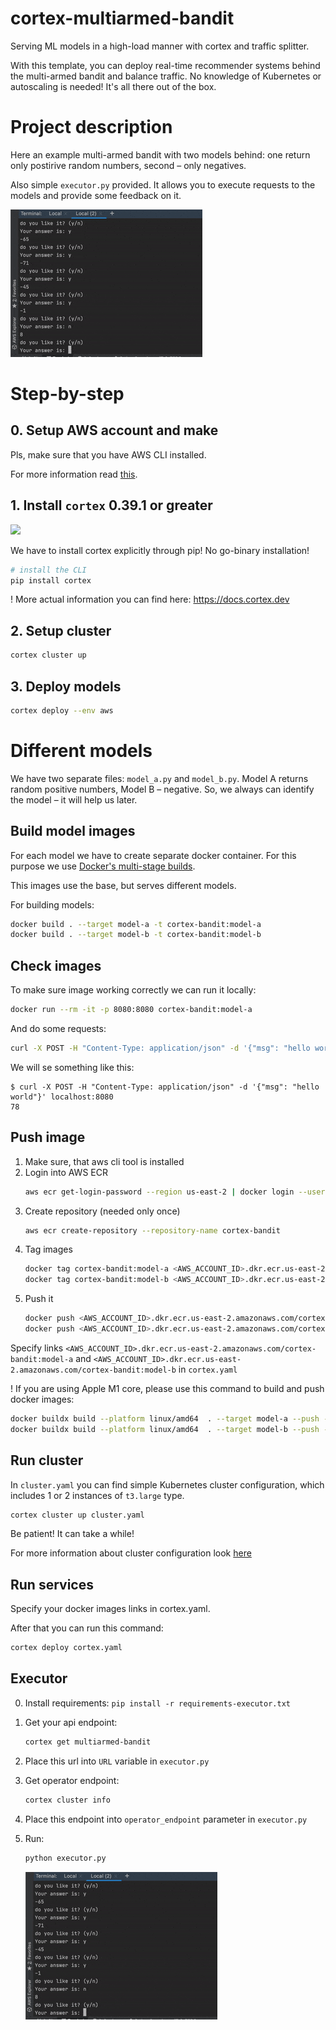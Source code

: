 # cortex-multiarmed-bandit

Serving ML models in a high-load manner with cortex and traffic splitter.

With this template, you can deploy real-time recommender systems behind the multi-armed bandit and balance traffic. 
No knowledge of Kubernetes or autoscaling is needed! It's all there out of the box.

# Project description

Here an example multi-armed bandit with two models behind: one return only 
postirive random numbers, second – only negatives.

Also simple `executor.py` provided. It allows you to execute requests to the models and provide some feedback on it. 

![](img/executor.gif)

# Step-by-step

## 0. Setup AWS account and make

Pls, make sure that you have AWS CLI installed. 

For more information read [this](https://docs.aws.amazon.com/cli/latest/userguide/cli-chap-install.html).

## 1. Install `cortex` 0.39.1 or greater

![](https://camo.githubusercontent.com/a3ff7c310843424f737883e5f09cccd00f156fcc2f247b0abb438ea8c02b476c/68747470733a2f2f73332d75732d776573742d322e616d617a6f6e6177732e636f6d2f636f727465782d7075626c69632f6c6f676f2e706e67)

We have to install cortex explicitly through pip! No go-binary installation! 

```bash
# install the CLI
pip install cortex
```

! More actual information you can find here: https://docs.cortex.dev

## 2. Setup cluster 

```bash
cortex cluster up
```

## 3. Deploy models

```bash
cortex deploy --env aws
```

# Different models

We have two separate files: `model_a.py` and `model_b.py`. Model A returns random positive numbers, Model B – negative.
So, we always can identify the model – it will help us later.
 
## Build model images

For each model we have to create separate docker container. 
For this purpose we use [Docker's multi-stage builds](https://docs.docker.com/develop/develop-images/multistage-build/).

This images use the base, but serves different models.

For building models:
```bash
docker build . --target model-a -t cortex-bandit:model-a
docker build . --target model-b -t cortex-bandit:model-b
```

## Check images

To make sure image working correctly we can run it locally:
```bash
docker run --rm -it -p 8080:8080 cortex-bandit:model-a
``` 

And do some requests:
```bash
curl -X POST -H "Content-Type: application/json" -d '{"msg": "hello world"}' localhost:8080
```

We will se something like this:
```
$ curl -X POST -H "Content-Type: application/json" -d '{"msg": "hello world"}' localhost:8080
78
```

## Push image


1. Make sure, that aws cli tool is installed
2. Login into AWS ECR
    ```bash
    aws ecr get-login-password --region us-east-2 | docker login --username AWS --password-stdin <AWS_ACCOUNT_ID>.dkr.ecr.us-east-2.amazonaws.com
    ``` 
3. Create repository (needed only once)
    ```bash
    aws ecr create-repository --repository-name cortex-bandit
    ```
3. Tag images
    ```bash
    docker tag cortex-bandit:model-a <AWS_ACCOUNT_ID>.dkr.ecr.us-east-2.amazonaws.com/cortex-bandit:model-a
    docker tag cortex-bandit:model-b <AWS_ACCOUNT_ID>.dkr.ecr.us-east-2.amazonaws.com/cortex-bandit:model-b
    ```
4. Push it
    ```bash
    docker push <AWS_ACCOUNT_ID>.dkr.ecr.us-east-2.amazonaws.com/cortex-bandit:model-a
    docker push <AWS_ACCOUNT_ID>.dkr.ecr.us-east-2.amazonaws.com/cortex-bandit:model-b
    ```

Specify links `<AWS_ACCOUNT_ID>.dkr.ecr.us-east-2.amazonaws.com/cortex-bandit:model-a` and 
`<AWS_ACCOUNT_ID>.dkr.ecr.us-east-2.amazonaws.com/cortex-bandit:model-b` in `cortex.yaml` 

! If you are using Apple M1 core, please use this command to build and push docker images:
```bash
docker buildx build --platform linux/amd64  . --target model-a --push -t 385626522460.dkr.ecr.us-east-2.amazonaws.com/cortex-bandit:model-a
docker buildx build --platform linux/amd64  . --target model-b --push -t 385626522460.dkr.ecr.us-east-2.amazonaws.com/cortex-bandit:model-b
```

## Run cluster

In `cluster.yaml` you can find simple Kubernetes cluster configuration, which includes 1 or 2 instances of `t3.large` type.

```bash
cortex cluster up cluster.yaml 
```

Be patient! It can take a while!

For more information about cluster configuration look [here](https://docs.cortex.dev/clusters/management/create)

## Run services

Specify your docker images links in cortex.yaml.

After that you can run this command:

```bash
cortex deploy cortex.yaml
```

## Executor

0. Install requirements: `pip install -r requirements-executor.txt` 

1. Get your api endpoint:
    ```bash
    cortex get multiarmed-bandit 
    ```

2. Place this url into `URL` variable in `executor.py`

3. Get operator endpoint:
    ```bash
    cortex cluster info
    ```

4. Place this endpoint into `operator_endpoint` parameter in `executor.py`

5. Run:
    ```bash
    python executor.py    
    ```

    ![](img/executor.gif)